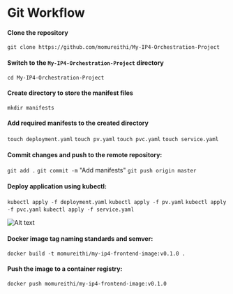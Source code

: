 # Git Workflow

#### Clone the repository

```git clone https://github.com/momureithi/My-IP4-Orchestration-Project```

#### Switch to the `My-IP4-Orchestration-Project` directory

```cd My-IP4-Orchestration-Project```

#### Create directory to store the manifest files

```mkdir manifests```

#### Add required manifests to the created directory

```touch deployment.yaml```
```touch pv.yaml```
```touch pvc.yaml```
```touch service.yaml```


#### Commit changes and push to the remote repository:

```git add .```
```git commit -m``` "Add manifests"
```git push origin master```

#### Deploy application using kubectl:

```kubectl apply -f deployment.yaml```
```kubectl apply -f pv.yaml```
```kubectl apply -f pvc.yaml```
```kubectl apply -f service.yaml```

![Alt text](image.png)

#### Docker image tag naming standards and semver:

```docker build -t momureithi/my-ip4-frontend-image:v0.1.0 .```

#### Push the image to a container registry:

```docker push momureithi/my-ip4-frontend-image:v0.1.0```